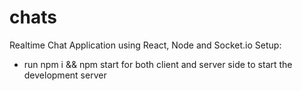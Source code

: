 # chats
Realtime Chat Application using React, Node and Socket.io
Setup: 
- run npm i && npm start for both client and server side to start the development server
